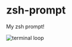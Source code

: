 # zsh-prompt
My zsh prompt!

![terminal loop](https://user-images.githubusercontent.com/8765687/128370044-3dd728bf-2400-499d-b82d-bbcc677584f3.gif)

